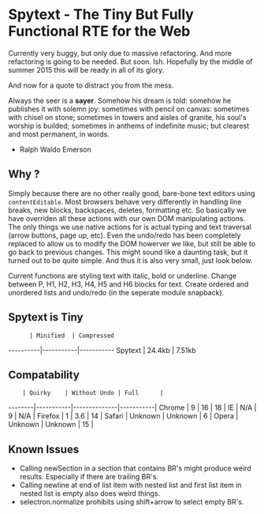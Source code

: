 # Spytext - The Tiny But Fully Functional RTE for the Web

Currently very buggy, but only due to massive refactoring.  And more
refactoring is going to be needed. But soon. Ish.  Hopefully by the middle of
summer 2015 this will be ready in all of its glory.

And now for a quote to distract you from the mess.

Always the seer is a __sayer__. Somehow his dream is told: somehow he publishes it
with solemn joy: sometimes with pencil on canvas: sometimes with chisel on
stone; sometimes in towers and aisles of granite, his soul's worship is
builded; sometimes in anthems of indefinite music; but clearest and most
permanent, in words. 
- Ralph Waldo Emerson

## Why ?

Simply because there are no other really good, bare-bone text editors using
`contentEditable`. Most browsers behave very differently in handling
line breaks, new blocks, backspaces, deletes, formatting etc. So basically
we have overriden all these actions with our own DOM manipulating actions.
The only things we use native actions for is actual typing and text traversal (arrow buttons,
page up, etc). Even the undo/redo has been completely replaced to allow us to modify
the DOM howerver we like, but still be able to go back to previous changes.
This might sound like a daunting task, but it turned out to be quite simple.
And thus it is also very small, just look below.

Current functions are styling text with italic, bold or underline. Change
between P, H1, H2, H3, H4, H5 and H6 blocks for text. Create ordered and
unordered lists and undo/redo (in the seperate module snapback).

## Spytext is Tiny

          | Minified  | Compressed
----------|-----------|-----------
Spytext   | 24.4kb    | 7.51kb    


## Compatability

        | Quirky    | Without Undo | Full      |
--------|-----------|--------------|-----------|
Chrome  |         9 | 16           | 18        |
IE      |       N/A | 9            | N/A       |
Firefox |         1 | 3.6          | 14        |
Safari  | Unknown   | Unknown      | 6         |
Opera   | Unknown   | Unknown      | 15        |


## Known Issues

+ Calling newSection in a section that contains BR's might produce weird
	results. Especially if there are trailing BR's.
+ Calling newline at end of list item with nested list and first list item in
	nested list is empty also does weird things.
+ selectron.normalize prohibits using shift+arrow to select empty BR's.
